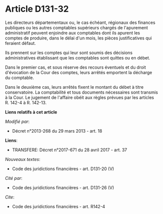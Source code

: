 # Article D131-32

Les directeurs départementaux ou, le cas échéant, régionaux des finances publiques ou les autres comptables supérieurs
chargés de l'apurement administratif peuvent enjoindre aux comptables dont ils apurent les comptes de produire, dans le délai
d'un mois, les pièces justificatives qui feraient défaut. 

Ils prennent sur les comptes qui leur sont soumis des décisions administratives établissant que les comptables sont quittes
ou en débet. 

Dans le premier cas, et sous réserve des recours éventuels et du droit d'évocation de la Cour des comptes, leurs arrêtés
emportent la décharge du comptable. 

Dans le deuxième cas, leurs arrêtés fixent le montant du débet à titre conservatoire. La comptabilité et tous documents
nécessaires sont transmis à la Cour. Le jugement de l'affaire obéit aux règles prévues par les articles R. 142-4 à R. 142-13.

**Liens relatifs à cet article**

_Modifié par_:

  - Décret n°2013-268 du 29 mars 2013 - art. 18

**Liens**:

  - TRANSFERE: Décret n°2017-671 du 28 avril 2017 - art. 37

_Nouveaux textes_:

  - Code des juridictions financières - art. D131-20 (V)

_Cité par_:

  - Code des juridictions financières - art. D131-26 (V)

_Cite_:

  - Code des juridictions financières - art. R142-4
